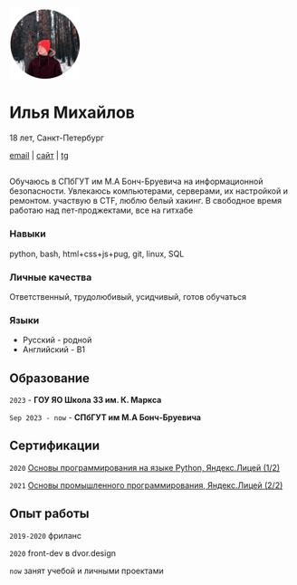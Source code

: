 <img src="https://raw.githubusercontent.com/mihailovily/mihailovily.github.io/master/img/%D0%B0%D0%B2%D0%B0%D0%BA%D1%80%D1%83%D0%B3.png" style="height: 125px; width:125px;"/>

# Илья Михайлов
18 лет, Санкт-Петербург

<div id="webaddress">
<a href="mihailovily@ya.ru">email</a>
| <a href="https://mihailovily.github.io/index.html">сайт</a> | <a href="https://t.me/mihailovily">tg</a>
</div>

##

Обучаюсь в СПбГУТ им М.А Бонч-Бруевича на информационной безопасности. Увлекаюсь компьютерами, серверами, их настройкой и ремонтом. участвую в CTF, люблю белый хакинг. В свободное время работаю над пет-проджектами, все на гитхабе

### Навыки

python, bash, html+css+js+pug, git, linux, SQL


### Личные качества

Ответственный, трудолюбивый, усидчивый, готов обучаться

### Языки
- Русский - родной
- Английский - B1


## Образование

`2023` - 
__ГОУ ЯО Школа 33 им. К. Маркса__

`Sep 2023 - now` - 
__СПбГУТ им М.А Бонч-Бруевича__



## Сертификации

`2020`
[Основы программирования на языке Python, Яндекс.Лицей (1/2)](https://lms.yandex.ru/certificate/check/?certNumber=210141825&lastName=%D0%9C%D0%B8%D1%85%D0%B0%D0%B9%D0%BB%D0%BE%D0%B2)

`2021`
[Основы промышленного программирования, Яндекс.Лицей (2/2)](https://lms.yandex.ru/certificate/check/?certNumber=220241825&lastName=%D0%9C%D0%B8%D1%85%D0%B0%D0%B9%D0%BB%D0%BE%D0%B2)


## Опыт работы

`2019-2020`
фриланс 

`2020`
front-dev в dvor.design

`now` занят учебой и личными проектами


<!-- ### Footer

Last updated: May 2013 -->

